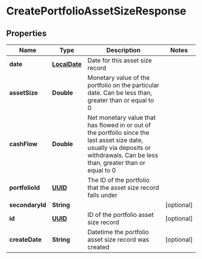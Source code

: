 
# CreatePortfolioAssetSizeResponse

## Properties
Name | Type | Description | Notes
------------ | ------------- | ------------- | -------------
**date** | [**LocalDate**](LocalDate.md) | Date for this asset size record | 
**assetSize** | **Double** | Monetary value of the portfolio on the particular date. Can be less than, greater than or equal to 0 | 
**cashFlow** | **Double** | Net monetary value that has flowed in or out of the portfolio since the last asset size date, usually via deposits or withdrawals. Can be less than, greater than or equal to 0 | 
**portfolioId** | [**UUID**](UUID.md) | The ID of the portfolio that the asset size record falls under | 
**secondaryId** | **String** |  |  [optional]
**id** | [**UUID**](UUID.md) | ID of the portfolio asset size record |  [optional]
**createDate** | **String** | Datetime the portfolio asset size record was created |  [optional]



